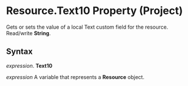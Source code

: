 
# Resource.Text10 Property (Project)

Gets or sets the value of a local Text custom field for the resource. Read/write  **String**.


## Syntax

 _expression_. **Text10**

 _expression_ A variable that represents a **Resource** object.

